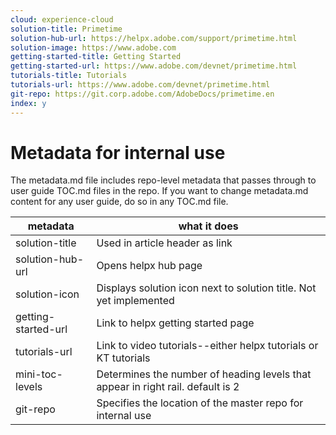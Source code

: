 ```yaml
---
cloud: experience-cloud
solution-title: Primetime
solution-hub-url: https://helpx.adobe.com/support/primetime.html
solution-image: https://www.adobe.com
getting-started-title: Getting Started
getting-started-url: https://www.adobe.com/devnet/primetime.html
tutorials-title: Tutorials
tutorials-url: https://www.adobe.com/devnet/primetime.html
git-repo: https://git.corp.adobe.com/AdobeDocs/primetime.en
index: y
---
```


# Metadata for internal use

The metadata.md file includes repo-level metadata that passes through to user guide TOC.md files in the repo. If you want to change metadata.md content for any user guide, do so in any TOC.md file.

| metadata | what it does |
|--- |--- |
| solution-title | Used in article header as link |
| solution-hub-url | Opens helpx hub page |
| solution-icon | Displays solution icon next to solution title. Not yet implemented |
| getting-started-url | Link to helpx getting started page |
| tutorials-url | Link to video tutorials--either helpx tutorials or KT tutorials |
| mini-toc-levels | Determines the number of heading levels that appear in right rail. default is 2 |
| git-repo | Specifies the location of the master repo for internal use |
